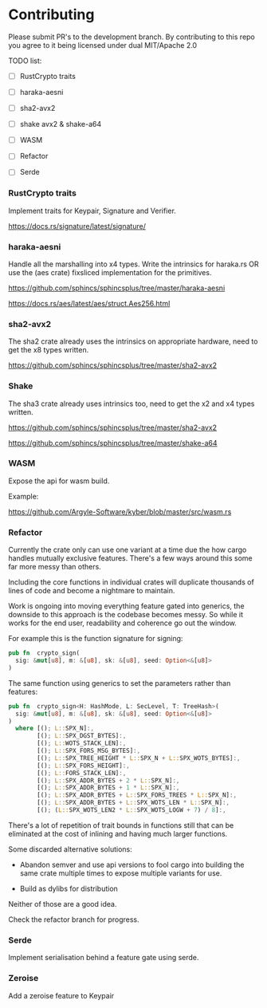 # Contributing 

Please submit PR's to the development branch. By contributing to this repo
you agree to it being licensed under dual MIT/Apache 2.0

TODO list:

- [ ] RustCrypto traits
- [ ] haraka-aesni
- [ ] sha2-avx2 
- [ ] shake avx2 & shake-a64
- [ ] WASM
- [ ] Refactor
- [ ] Serde


### RustCrypto traits

Implement traits for Keypair, Signature and Verifier. 

https://docs.rs/signature/latest/signature/


### haraka-aesni

Handle all the marshalling into x4 types. Write the intrinsics for haraka.rs OR 
use the (aes crate) fixsliced implementation for the primitives.

https://github.com/sphincs/sphincsplus/tree/master/haraka-aesni

https://docs.rs/aes/latest/aes/struct.Aes256.html




### sha2-avx2

The sha2 crate already uses the intrinsics on appropriate hardware, need to get the x8 types written. 

https://github.com/sphincs/sphincsplus/tree/master/sha2-avx2


### Shake 

The sha3 crate already uses intrinsics too, need to get the x2 and x4 types written. 

https://github.com/sphincs/sphincsplus/tree/master/sha2-avx2

https://github.com/sphincs/sphincsplus/tree/master/shake-a64

### WASM

Expose the api for wasm build. 

Example: 

https://github.com/Argyle-Software/kyber/blob/master/src/wasm.rs

### Refactor

Currently the crate only can use one variant at a time due the how cargo handles 
mutually exclusive features. There's a few ways around this some far more messy 
than others. 

Including the core functions in individual crates will duplicate thousands of 
lines of code and become a nightmare to maintain. 

Work is ongoing into moving everything feature gated into generics, the downside 
to this approach is the codebase becomes messy. So while it works for the end 
user, readability and coherence go out the window. 

For example this is the function signature for signing: 

```rust
pub fn  crypto_sign(
  sig: &mut[u8], m: &[u8], sk: &[u8], seed: Option<&[u8]>
)
```

The same function using generics to set the parameters rather than features: 

```rust
pub fn  crypto_sign<H: HashMode, L: SecLevel, T: TreeHash>(
  sig: &mut[u8], m: &[u8], sk: &[u8], seed: Option<&[u8]>
)
  where [(); L::SPX_N]:,
        [(); L::SPX_DGST_BYTES]:,
        [(); L::WOTS_STACK_LEN]:,
        [(); L::SPX_FORS_MSG_BYTES]:,
        [(); L::SPX_TREE_HEIGHT * L::SPX_N + L::SPX_WOTS_BYTES]:,
        [(); L::SPX_FORS_HEIGHT]:,
        [(); L::FORS_STACK_LEN]:,
        [(); L::SPX_ADDR_BYTES + 2 * L::SPX_N]:,
        [(); L::SPX_ADDR_BYTES + 1 * L::SPX_N]:,
        [(); L::SPX_ADDR_BYTES + L::SPX_FORS_TREES * L::SPX_N]:,
        [(); L::SPX_ADDR_BYTES + L::SPX_WOTS_LEN * L::SPX_N]:,
        [(); (L::SPX_WOTS_LEN2 * L::SPX_WOTS_LOGW + 7) / 8]:,
```

There's a lot of repetition of trait bounds in functions still that can be 
eliminated at the cost of inlining and having much larger functions. 


Some discarded alternative solutions: 

 * Abandon semver and use api versions to fool cargo into building the same 
 crate multiple times to expose multiple variants for use.

 * Build as dylibs for distribution 

Neither of those are a good idea.

Check the refactor branch for progress. 


### Serde

Implement serialisation behind a feature gate using serde. 


### Zeroise

Add a zeroise feature to Keypair 